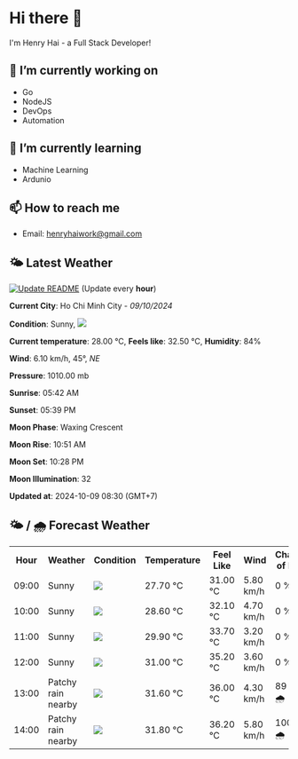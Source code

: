 # Hi there 👋

I'm Henry Hai - a Full Stack Developer!

## 🔭 I’m currently working on

- Go
- NodeJS
- DevOps
- Automation

## 🌱 I’m currently learning

- Machine Learning
- Ardunio

## 📫 How to reach me

- Email: <henryhaiwork@gmail.com>

## 🌤️ Latest Weather
[![Update README](https://github.com/henry0hai/henry0hai/actions/workflows/udpateReadme.yml/badge.svg)](https://github.com/henry0hai/henry0hai/actions/workflows/udpateReadme.yml)
(Update every **hour**)
<!-- CURRENT_WEATHER:START -->
**Current City**: Ho Chi Minh City - *09/10/2024*

**Condition**: Sunny, <img src="https://cdn.weatherapi.com/weather/64x64/day/113.png"/>

**Current temperature**: 28.00 °C, **Feels like**: 32.50 °C, **Humidity**: 84%

**Wind**: 6.10 km/h, 45°, *NE*

**Pressure**: 1010.00 mb

**Sunrise**: 05:42 AM

**Sunset**: 05:39 PM

**Moon Phase**: Waxing Crescent

**Moon Rise**: 10:51 AM

**Moon Set**: 10:28 PM

**Moon Illumination**: 32

**Updated at**: 2024-10-09 08:30 (GMT+7)<!-- CURRENT_WEATHER:END -->

## 🌤️ / 🌧️ Forecast Weather
<!-- FORECAST_WEATHER:START -->
<table>
		<tr>
			<th>Hour</th>
			<th>Weather</th>
			<th>Condition</th>
			<th>Temperature</th>
			<th>Feel Like</th>
			<th>Wind</th>
			<th>Chance of Rain</th>
		</tr>
				<tr>
					<td>09:00</td>
					<td>Sunny</td>
					<td><img src='https://cdn.weatherapi.com/weather/64x64/day/113.png'/></td>
					<td>27.70 °C</td>
					<td>31.00 °C</td>
					<td>5.80 km/h</td>
					<td>0 %</td>
				</tr>
				<tr>
					<td>10:00</td>
					<td>Sunny</td>
					<td><img src='https://cdn.weatherapi.com/weather/64x64/day/113.png'/></td>
					<td>28.60 °C</td>
					<td>32.10 °C</td>
					<td>4.70 km/h</td>
					<td>0 %</td>
				</tr>
				<tr>
					<td>11:00</td>
					<td>Sunny</td>
					<td><img src='https://cdn.weatherapi.com/weather/64x64/day/113.png'/></td>
					<td>29.90 °C</td>
					<td>33.70 °C</td>
					<td>3.20 km/h</td>
					<td>0 %</td>
				</tr>
				<tr>
					<td>12:00</td>
					<td>Sunny</td>
					<td><img src='https://cdn.weatherapi.com/weather/64x64/day/113.png'/></td>
					<td>31.00 °C</td>
					<td>35.20 °C</td>
					<td>3.60 km/h</td>
					<td>0 %</td>
				</tr>
				<tr>
					<td>13:00</td>
					<td>Patchy rain nearby</td>
					<td><img src='https://cdn.weatherapi.com/weather/64x64/day/176.png'/></td>
					<td>31.60 °C</td>
					<td>36.00 °C</td>
					<td>4.30 km/h</td>
					<td>89 % 🌧️</td>
				</tr>
				<tr>
					<td>14:00</td>
					<td>Patchy rain nearby</td>
					<td><img src='https://cdn.weatherapi.com/weather/64x64/day/176.png'/></td>
					<td>31.80 °C</td>
					<td>36.20 °C</td>
					<td>5.80 km/h</td>
					<td>100 % 🌧️</td>
				</tr>
</table>
<!-- FORECAST_WEATHER:END -->
